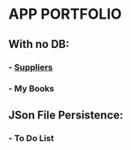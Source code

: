 # APP PORTFOLIO

## With no DB:
### - [Suppliers](https://joaodipaola.github.io/suppliers)
### - My Books

## JSon File Persistence:
### - To Do List
